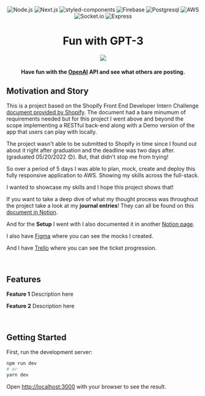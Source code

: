 <div align="center" width="100%">
  <img src="https://img.shields.io/badge/node.js-6DA55F?style=for-the-badge&logo=node.js&logoColor=white" alt="Node.js" />
  <img src="https://img.shields.io/badge/Next-black?style=for-the-badge&logo=next.js&logoColor=white" alt="Next.js" />
  <img src="https://img.shields.io/badge/styled--components-DB7093?style=for-the-badge&logo=styled-components&logoColor=white" alt="styled-components" />
  <img src="https://img.shields.io/badge/firebase-%23039BE5.svg?style=for-the-badge&logo=firebase" alt="Firebase" />
  <img src="https://img.shields.io/badge/postgres-%23316192.svg?style=for-the-badge&logo=postgresql&logoColor=white" alt="Postgresql" />
  <img src="https://img.shields.io/badge/AWS-%23FF9900.svg?style=for-the-badge&logo=amazon-aws&logoColor=white" alt="AWS" />
  <img src="https://img.shields.io/badge/Socket.io-black?style=for-the-badge&logo=socket.io&badgeColor=010101" alt="Socket.io" />
  <img src="https://img.shields.io/badge/express.js-%23404d59.svg?style=for-the-badge&logo=express&logoColor=%2361DAFB" alt="Express" />
</div>

<h1 align="center">Fun with GPT-3</h1>

<div align="center" width="100%">
    <img src="https://i.imgur.com/YgUQmDV.png">
</div>

<h4 align="center">Have fun with the <a href="https://beta.openai.com/overview" target="_blank">OpenAI</a> API and see what others are posting.</h4>

## Motivation and Story
This is a project based on the Shopify Front End Developer Intern Challenge [document provided by Shopify](https://docs.google.com/document/d/1O7mCynsz_cBXkEaCFGSZAuvAOY84QVq35l20xJwjOYg/edit#). The document had a bare minumum of requirements needed but for this project I went above and beyond the scope implementing a RESTful back-end along with a Demo version of the app that users can play with locally.

The project wasn't able to be submitted to Shopify in time since I found out about it right after graduation and the deadline was two days after.(graduated 05/20/2022 😊). But, that didn't stop me from trying!

So over a period of 5 days I was able to plan, mock, create and deploy this fully responsive application to AWS. Showing my skills across the full-stack.

I wanted to showcase my skills and I hope this project shows that!

If you want to take a deep dive of what my thought process was throughout the project take a look at my **journal entries**! They can all be found on this [document in Notion](https://bow-mall-4ed.notion.site/Shopify-FEC-Journal-7b7e0e1b147647d6a8843284d7705554).

And for the **Setup** I went with I also documented it in another [Notion page](https://bow-mall-4ed.notion.site/Shopify-Front-end-Challenge-606390a42e134ed790724992322f9aae).

I also have [Figma](https://www.figma.com/file/ShVEeMRQNP7EvTQ3FH4Qdn/Fun-with-GPT-3?node-id=0%3A1) where you can see the mocks I created.

And I have [Trello](https://trello.com/invite/b/CoLSj3Vh/af796150087882cc21203b29f369fe4e/fun-with-gpt-3) where you can see the ticket progression.

<br />

## Features

**Feature 1**
Description here


**Feature 2**
Description here

<br />

## Getting Started

First, run the development server:

```bash
npm run dev
# or
yarn dev
```

Open [http://localhost:3000](http://localhost:3000) with your browser to see the result.
